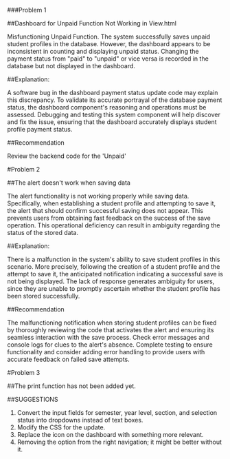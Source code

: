###Problem 1

##Dashboard for Unpaid Function Not Working in View.html

Misfunctioning Unpaid Function. The system successfully saves unpaid student profiles in the database. However, the dashboard appears to be inconsistent in counting and displaying unpaid status. Changing the payment status from "paid" to "unpaid" or vice versa is recorded in the database but not displayed in the dashboard.

##Explanation:

A software bug in the dashboard payment status update code may explain this discrepancy. To validate its accurate portrayal of the database payment status, the dashboard component's reasoning and operations must be assessed. Debugging and testing this system component will help discover and fix the issue, ensuring that the dashboard accurately displays student profile payment status.

##Recommendation

Review the backend code for the 'Unpaid'

#Problem 2

##The alert doesn't work when saving data

The alert functionality is not working properly while saving data. Specifically, when establishing a student profile and attempting to save it, the alert that should confirm successful saving does not appear. This prevents users from obtaining fast feedback on the success of the save operation. This operational deficiency can result in ambiguity regarding the status of the stored data.

##Explanation:

There is a malfunction in the system's ability to save student profiles in this scenario. More precisely, following the creation of a student profile and the attempt to save it, the anticipated notification indicating a successful save is not being displayed. The lack of response generates ambiguity for users, since they are unable to promptly ascertain whether the student profile has been stored successfully.

##Recommendation

The malfunctioning notification when storing student profiles can be fixed by thoroughly reviewing the code that activates the alert and ensuring its seamless interaction with the save process. Check error messages and console logs for clues to the alert's absence. Complete testing to ensure functionality and consider adding error handling to provide users with accurate feedback on failed save attempts.

#Problem 3

##The print function has not been added yet.

##SUGGESTIONS

1. Convert the input fields for semester, year level, section, and selection status into dropdowns instead of text boxes.
2. Modify the CSS for the update.
3. Replace the icon on the dashboard with something more relevant.
4. Removing the option from the right navigation; it might be better without it.




